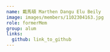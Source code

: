 ```yaml
---
name: 戴馬頓 Marthen Dangu Elu Beily 
image: images/members/1102304163.jpg 
role: formerMem
group: alum
links:
  github: link_to_github 
---
```

